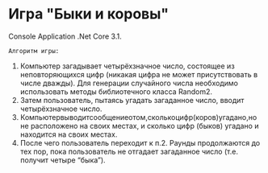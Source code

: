 # Игра "Быки и коровы"
Console Application .Net Core 3.1.

<code>Алгоритм игры:</code>
1. Компьютер загадывает четырёхзначное число, состоящее из неповторяющихся цифр (никакая цифра не может присутствовать в числе дважды). Для генерации случайного числа необходимо использовать методы библиотечного класса Random2.
2. Затем пользователь, пытаясь угадать загаданное число, вводит четырёхзначное число.
3. Компьютервыводитсообщениеотом,сколькоцифр(коров)угадано,но не расположено на своих местах, и сколько цифр (быков) угадано и находится на своих местах.
4. После чего пользователь переходит к п.2. Раунды продолжаются до тех пор, пока пользователь не отгадает загаданное число (т.е. получит четыре “быка”).
